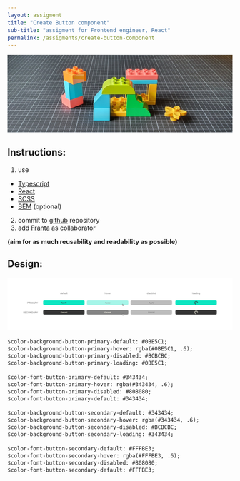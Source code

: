 ```yaml
---
layout: assigment
title: "Create Button component"
sub-title: "assigment for Frontend engineer, React"
permalink: /assigments/create-button-component
---
```


![Assigment](/assets/bricks/4.jpg)

## Instructions:
1. use
  - [Typescript](https://www.typescriptlang.org/docs/handbook/typescript-from-scratch.html)
  - [React](https://reactjs.org/docs/hello-world.html)
  - [SCSS](https://sass-lang.com/guide)
  - [BEM](http://getbem.com/introduction/) (optional)

2. commit to [github](https://github.com/) repository
3. add [Franta](https://github.com/blahafrank) as collaborator

**(aim for as much reusability and readability as possible)**

## Design:
[![Button Design](/assets/fe-assigment/button-design.png)](/assets/fe-assigment/button-design.png)

```
$color-background-button-primary-default: #0BE5C1;
$color-background-button-primary-hover: rgba(#0BE5C1, .6);
$color-background-button-primary-disabled: #BCBCBC;
$color-background-button-primary-loading: #0BE5C1;

$color-font-button-primary-default: #343434;
$color-font-button-primary-hover: rgba(#343434, .6);
$color-font-button-primary-disabled: #808080;
$color-font-button-primary-default: #343434;

$color-background-button-secondary-default: #343434;
$color-background-button-secondary-hover: rgba(#343434, .6);
$color-background-button-secondary-disabled: #BCBCBC;
$color-background-button-secondary-loading: #343434;

$color-font-button-secondary-default: #FFFBE3;
$color-font-button-secondary-hover: rgba(#FFFBE3, .6);
$color-font-button-secondary-disabled: #808080;
$color-font-button-secondary-default: #FFFBE3;
```
